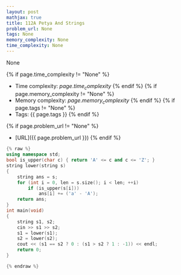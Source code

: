 ```yaml
---
layout: post
mathjax: true
title: 112A Petya And Strings
problem_url: None
tags: None
memory_complexity: None
time_complexity: None
---
```


None


{% if page.time_complexity != "None" %}
- Time complexity: ${{ page.time_complexity }}$
{% endif %}
{% if page.memory_complexity != "None" %}
- Memory complexity: ${{ page.memory_complexity }}$
{% endif %}
{% if page.tags != "None" %}
- Tags: {{ page.tags }}
{% endif %}

{% if page.problem_url != "None" %}
- [URL]({{ page.problem_url }})
{% endif %}

```cpp
{% raw %}
using namespace std;
bool is_upper(char c) { return 'A' <= c and c <= 'Z'; }
string lower(string s)
{
    string ans = s;
    for (int i = 0, len = s.size(); i < len; ++i)
        if (is_upper(s[i]))
            ans[i] += ('a' - 'A');
    return ans;
}
int main(void)
{
    string s1, s2;
    cin >> s1 >> s2;
    s1 = lower(s1);
    s2 = lower(s2);
    cout << (s1 == s2 ? 0 : (s1 > s2 ? 1 : -1)) << endl;
    return 0;
}

{% endraw %}
```